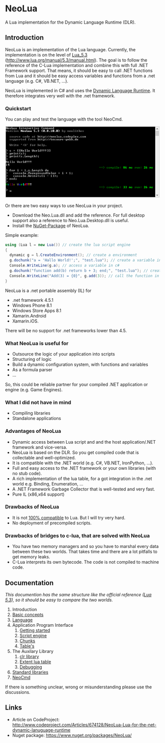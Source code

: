 NeoLua
======

A Lua implementation for the Dynamic Language Runtime (DLR).

## Introduction

NeoLua is an implementation of the Lua language. Currently, the implementation is on 
the level of [Lua_5.3](http://www.lua.org/) (http://www.lua.org/manual/5.3/manual.html). 
The goal is to follow the reference of the C-Lua implementation and combine this with full 
.NET Framework support. That means, it should be easy to call .NET functions from Lua and it should 
be easy access variables and functions from a .net language (e.g. C#, VB.NET, ...).

NeoLua is implemented in C# and uses the [Dynamic Language Runtime](https://dlr.codeplex.com/). It therefore 
integrates very well with the .net framework.

### Quickstart

You can play and test the language with the tool NeoCmd.

![NeoCmd](doc/imgs/Image.png)

Or there are two easy ways to use NeoLua in your project.

* Download the Neo.Lua.dll and add the reference. For full desktop support also a reference to Neo.Lua.Desktop.dll is useful.
* Install the [NuGet-Package](http://www.nuget.org/packages/NeoLua/) of NeoLua.


Simple example:
```C#
using (Lua l = new Lua()) // create the lua script engine
{
  dynamic g = l.CreateEnvironment(); // create a environment
  g.dochunk("a = 'Hallo World!';", "test.lua"); // create a variable in lua
  Console.WriteLine(g.a); // access a variable in c#
  g.dochunk("function add(b) return b + 3; end;", "test.lua"); // create a function in lua
  Console.WriteLine("Add(3) = {0}", g.add(3)); // call the function in c#
}
```

NeoLua is a .net portable assembly (IL) for 
* .net framework 4.5.1
* Windows Phone 8.1
* Windows Store Apps 8.1
* Xamarin.Android
* Xamarin.iOS.

There will be no support for .net frameworks lower than 4.5. 

### What NeoLua is useful for

* Outsource the logic of your application into scripts
* Structuring of logic
* Build a dynamic configuration system, with functions and variables
* As a formula parser
* ...

So, this could be reliable partner for your compiled .NET application or engine (e.g. Game Engines).

### What I did not have in mind

* Compiling libraries
* Standalone applications

### Advantages of NeoLua

* Dynamic access between Lua script and and the host application/.NET framework and vice-versa.
* NeoLua is based on the DLR. So you get compiled code that is collectable and well-optimized.
* It is compatible with the .NET world (e.g. C#, VB.NET, IronPython, ...).
* Full and easy access to the .NET framework or your own libraries (with no stub code).
* A rich implementation of the lua table, for a got integration in the .net world e.g. Binding, Enumeration, ...
* A .NET Framework Garbage Collector that is well-tested and very fast.
* Pure IL (x86,x64 support)

### Drawbacks of NeoLua

* It is not [100% compatible](doc/06_std.md) to Lua. But I will try very hard.
* No deployment of precompiled scripts.

### Drawbacks of bridges to c-lua, that are solved with NeoLua

* You have two memory managers and so you have to marshal every data between these two worlds. That takes time and there are a lot pitfalls to get memory leaks.
* C-Lua interprets its own bytecode. The code is not compiled to machine code.

## Documentation

*This documention has the same structure like the official reference ([Lua 5.3](http://www.lua.org/manual/5.3/manual.html)), so it should be easy to compare the two worlds.*

1. Introduction
2. [Basic concepts](doc/02_basics.md)
3. [Language](doc/03_language.md)
4. Application Program Interface
    1. [Getting started](doc/04_01_start.md)
    2. [Script engine](doc/04_02_engine.md)
    3. [Chunks](doc/04_03_chunk.md)
    4. [Table's](doc/04_04_table.md)
5. The Auxilary Library
    1. [clr library](doc/05_01_clr.md)
    2. [Extent lua table](doc/05_02_extent.md)
    3. [Debugging](doc/05_03_debug.md)
6. [Standard libraries](doc/06_std.md)
7. [NeoCmd](doc/07_neocmd.md)

If there is something unclear, wrong or misunderstanding please use the discussions.

## Links

* Article on CodeProject: http://www.codeproject.com/Articles/674128/NeoLua-Lua-for-the-net-dynamic-lanuguage-runtime
* Nuget package: https://www.nuget.org/packages/NeoLua/
